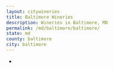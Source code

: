 ```yaml
---
layout: citywineries
title: Baltimore Wineries
description: Wineries in Baltimore, MD
permalink: /md/baltimore/baltimore/
state: md
county: baltimore
city: baltimore
---
```

-
